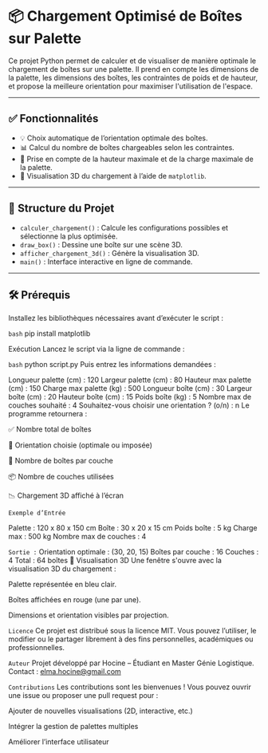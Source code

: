 # 📦 Chargement Optimisé de Boîtes sur Palette

Ce projet Python permet de calculer et de visualiser de manière optimale le chargement de boîtes sur une palette. Il prend en compte les dimensions de la palette, les dimensions des boîtes, les contraintes de poids et de hauteur, et propose la meilleure orientation pour maximiser l'utilisation de l'espace.

---

## ✅ Fonctionnalités

- 💡 Choix automatique de l’orientation optimale des boîtes.
- 📊 Calcul du nombre de boîtes chargeables selon les contraintes.
- 📏 Prise en compte de la hauteur maximale et de la charge maximale de la palette.
- 🧊 Visualisation 3D du chargement à l’aide de `matplotlib`.

---

## 📁 Structure du Projet

- `calculer_chargement()` : Calcule les configurations possibles et sélectionne la plus optimisée.
- `draw_box()` : Dessine une boîte sur une scène 3D.
- `afficher_chargement_3d()` : Génère la visualisation 3D.
- `main()` : Interface interactive en ligne de commande.

---

## 🛠️ Prérequis

Installez les bibliothèques nécessaires avant d’exécuter le script :

`bash`
pip install matplotlib



Exécution
Lancez le script via la ligne de commande :

`bash`
python script.py
Puis entrez les informations demandées :

Longueur palette (cm) : 120
Largeur palette (cm) : 80
Hauteur max palette (cm) : 150
Charge max palette (kg) : 500
Longueur boîte (cm) : 30
Largeur boîte (cm) : 20
Hauteur boîte (cm) : 15
Poids boîte (kg) : 5
Nombre max de couches souhaité : 4
Souhaitez-vous choisir une orientation ? (o/n) : n
Le programme retournera :

✅ Nombre total de boîtes

📐 Orientation choisie (optimale ou imposée)

🧱 Nombre de boîtes par couche

📦 Nombre de couches utilisées

📉 Chargement 3D affiché à l’écran

`Exemple d’Entrée`

Palette : 120 x 80 x 150 cm
Boîte : 30 x 20 x 15 cm
Poids boîte : 5 kg
Charge max : 500 kg
Nombre max de couches : 4

`Sortie :`
Orientation optimale : (30, 20, 15)
Boîtes par couche : 16
Couches : 4
Total : 64 boîtes
📸 Visualisation 3D
Une fenêtre s'ouvre avec la visualisation 3D du chargement :

Palette représentée en bleu clair.

Boîtes affichées en rouge (une par une).

Dimensions et orientation visibles par projection.

`Licence`
Ce projet est distribué sous la licence MIT. Vous pouvez l’utiliser, le modifier ou le partager librement à des fins personnelles, académiques ou professionnelles.

`Auteur`
Projet développé par Hocine – Étudiant en Master Génie Logistique.
Contact : elma.hocine@gmail.com

`Contributions`
Les contributions sont les bienvenues !
Vous pouvez ouvrir une issue ou proposer une pull request pour :

Ajouter de nouvelles visualisations (2D, interactive, etc.)

Intégrer la gestion de palettes multiples

Améliorer l’interface utilisateur

